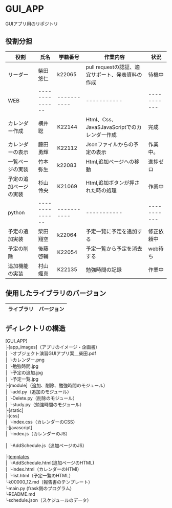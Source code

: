 # GUI_APP
GUIアプリ用のリポジトリ

## 役割分担
| 役割     | 氏名      | 学籍番号     | 作業内容   |状況   |
| -------------- | -------------- | ----------- | ----------- | ----------- |
|リーダー |柴田悠仁 |k22065 | pull requestの認証、適宜サポート、発表資料の作成 | 待機中 |
| WEB | -------------- | ----------- | ----------- | ----------- |
|カレンダー作成 |横井聡 |K22144 | Html、Css、JavaSJavaScriptでのカレンダー作成 | 完成 |
|カレンダーの表示 |藤田勇輝  |K22112 | Jsonファイルからの予定の表示 | 作業中。 |
|一覧ページの実装 |竹本弥生 |k22083 | Html,追加ページへの移動 | 進捗ゼロ |
|予定の追加ページの実装 |杉山怜央 |K21069 | Html,追加ボタンが押された時の処理 | 作業中 |
| python | -------------- | ----------- | ----------- | ----------- |
|予定の追加実装 |柴田翔空 |k22064 | 予定一覧に予定を追加する | 修正依頼中 |
|予定の削除 |後藤啓輔 |K22054 | 予定一覧から予定を消去する | web待ち |
|追加機能の実装 |村山颯真 |K22135 | 勉強時間の記録 | 作業中 |

## 使用したライブラリのバージョン
| ライブラリ     | バージョン      |
| -------------- | -------------- |

## ディレクトリの構造
[GUI_APP]
<br>
  ├[app_images]（アプリのイメージ・企画書）
<br>
  │  └オブジェクト演習GUIアプリ案＿柴田.pdf
<br>
  │  └カレンダー.png
<br>
  │  └勉強時間.jpg
<br>
  │  └予定の追加.jpg
<br>
  │  └予定一覧.jpg
<br>
  ├[module]（追加、削除、勉強時間のモジュール）
<br>
  │  └add.py（追加のモジュール）
<br>
  │  └Delete.py（削除のモジュール）
<br>
  │  └study.py（勉強時間のモジュール）
<br>
  ├[static]
<br>
  ├[css]
<br>
  │  └index.css（カレンダーのCSS）
<br>
  ├[javascript]
<br>
  │  └index.js（カレンダーのJS）
<br>  
  │  └AddSchedule.js（追加ページのJS）
<br>  
  ├[templates](webサイトのそれぞれのhtml)
<br>
  │  └AddSchedule.html(追加ページのHTML)
<br>
  │  └index.html（カレンダーのHTMl）
<br>
  │  └list.html（予定一覧のHTML）
<br>
  └k00000_12.md（報告書のテンプレート）
<br>
  └main.py (frask側のプログラム)
<br>
  └README.md
<br>
  └schedule.json（スケジュールのデータ）
